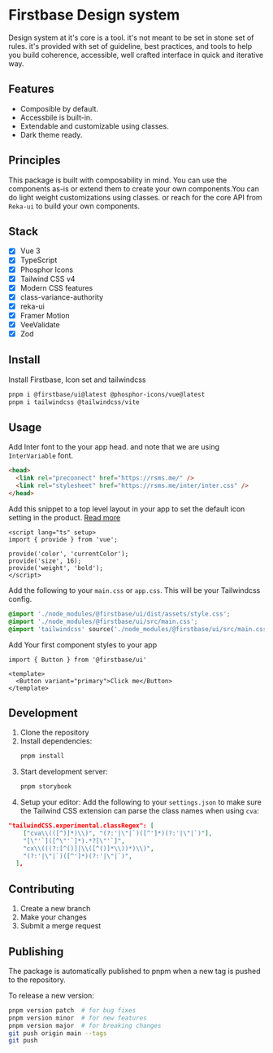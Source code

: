 # Firstbase Design system

Design system at it's core is a tool. it's not meant to be set in stone set of rules. it's provided with set of guideline, best practices, and tools to help you build coherence, accessible, well crafted interface in quick and iterative way.

## Features

- Composible by default.
- Accessbile is built-in.
- Extendable and customizable using classes.
- Dark theme ready.

## Principles

This package is built with composability in mind. You can use the components as-is or extend them to create your own components.You can do light weight customizations using classes. or reach for the core API from `Reka-ui` to build your own components.

## Stack

- [x] Vue 3
- [x] TypeScript
- [x] Phosphor Icons
- [x] Tailwind CSS v4
- [x] Modern CSS features
- [x] class-variance-authority
- [x] reka-ui
- [x] Framer Motion
- [x] VeeValidate
- [x] Zod

## Install

Install Firstbase, Icon set and tailwindcss

```bash
pnpm i @firstbase/ui@latest @phosphor-icons/vue@latest
pnpm i tailwindcss @tailwindcss/vite
```

## Usage

Add Inter font to the your app head. and note that we are using `InterVariable` font.

```html
<head>
  <link rel="preconnect" href="https://rsms.me/" />
  <link rel="stylesheet" href="https://rsms.me/inter/inter.css" />
</head>
```

Add this snippet to a top level layout in your app to set the default icon setting in the product. [Read more](https://github.com/PhosphorIcons/Phosphor-Vue)

```vue
<script lang="ts" setup>
import { provide } from 'vue';

provide('color', 'currentColor');
provide('size', 16);
provide('weight', 'bold');
</script>
```

Add the following to your `main.css` or `app.css`. This will be your Tailwindcss config.

```css
@import './node_modules/@firstbase/ui/dist/assets/style.css';
@import './node_modules/@firstbase/ui/src/main.css';
@import 'tailwindcss' source('./node_modules/@firstbase/ui/src/main.css');
```

Add Your first component styles to your app

```vue
import { Button } from '@firstbase/ui'

<template>
  <Button variant="primary">Click me</Button>
</template>
```

## Development

1. Clone the repository
2. Install dependencies:
   ```bash
   pnpm install
   ```
3. Start development server:
   ```bash
   pnpm storybook
   ```
4. Setup your editor:
   Add the following to your `settings.json` to make sure the Tailwind CSS extension can parse the class names when using `cva`:

```json
"tailwindCSS.experimental.classRegex": [
    ["cva\\(([^)]*)\\)", "(?:'|\"|`)([^']*)(?:'|\"|`)"],
    "[\"'`]([^\"'`]*).*?[\"'`]",
    "cx\\(((?:[^()]|\\([^()]*\\))*)\\)",
    "(?:'|\"|`)([^']*)(?:'|\"|`)",
  ],
```

## Contributing

1. Create a new branch
2. Make your changes
3. Submit a merge request

## Publishing

The package is automatically published to pnpm when a new tag is pushed to the repository.

To release a new version:

```bash
pnpm version patch  # for bug fixes
pnpm version minor  # for new features
pnpm version major  # for breaking changes
git push origin main --tags
git push
```
